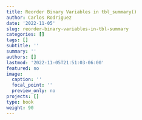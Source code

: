 ```yaml
---
title: Reorder Binary Variables in tbl_summary()
author: Carlos Rodriguez
date: '2022-11-05'
slug: reorder-binary-variables-in-tbl-summary
categories: []
tags: []
subtitle: ''
summary: ''
authors: []
lastmod: '2022-11-05T21:51:03-06:00'
featured: no
image:
  caption: ''
  focal_point: ''
  preview_only: no
projects: []
type: book
weight: 90
---
```

